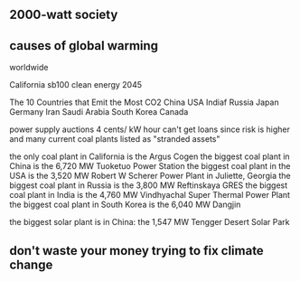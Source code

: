 2000-watt society
------------



causes of global warming
------------------------

worldwide

California sb100  clean energy 2045

The 10 Countries that Emit the Most CO2
China
USA
Indiaf
Russia
Japan
Germany
Iran
Saudi Arabia
South Korea
Canada

power supply auctions 4 cents/ kW hour
can't get loans since risk is higher and many current coal plants listed as "stranded assets"

the only coal plant in California is the Argus Cogen
the biggest coal plant in China is the 6,720 MW Tuoketuo Power Station
the biggest coal plant in the USA is the 3,520 MW Robert W Scherer Power Plant in Juliette, Georgia
the biggest coal plant in Russia is the 3,800 MW Reftinskaya GRES
the biggest coal plant in India is the 4,760 MW Vindhyachal Super Thermal Power Plant
the biggest coal plant in South Korea is the 6,040 MW Dangjin

the biggest solar plant is in China: the 1,547 MW Tengger Desert Solar Park

don't waste your money trying to fix climate change
---------------
